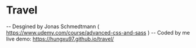 # Travel
-- Desgined by Jonas Schmedtmann ( https://www.udemy.com/course/advanced-css-and-sass )
-- Coded by me <br>
   live demo: https://hungxu97.github.io/travel/
